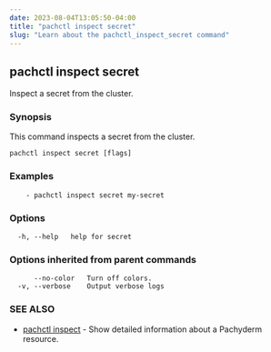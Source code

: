 ```yaml
---
date: 2023-08-04T13:05:50-04:00
title: "pachctl inspect secret"
slug: "Learn about the pachctl_inspect_secret command"
---
```


## pachctl inspect secret

Inspect a secret from the cluster.

### Synopsis

This command inspects a secret from the cluster.

```
pachctl inspect secret [flags]
```

### Examples

```
	- pachctl inspect secret my-secret 

```

### Options

```
  -h, --help   help for secret
```

### Options inherited from parent commands

```
      --no-color   Turn off colors.
  -v, --verbose    Output verbose logs
```

### SEE ALSO

* [pachctl inspect](/commands/pachctl_inspect/)	 - Show detailed information about a Pachyderm resource.

